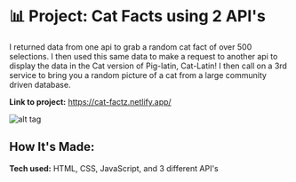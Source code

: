 # 📊 Project: Cat Facts using 2 API's

I returned data from one api to grab a random cat fact of over 500 selections. I then used this same data to make a request to another api to display the data in the Cat version of Pig-latin, Cat-Latin! I then call on a 3rd service to bring you a random picture of a cat from a large community driven database.

**Link to project:** https://cat-factz.netlify.app/

![alt tag](https://i.imgur.com/RimUF35.png)

## How It's Made:

**Tech used:** HTML, CSS, JavaScript, and 3 different API's

